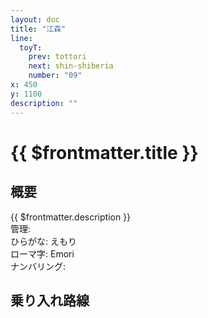 ```yaml
---
layout: doc
title: "江森"
line:
  toyT:
    prev: tottori
    next: shin-shiberia
    number: "09"
x: 450
y: 1100
description: ""
---
```


# {{ $frontmatter.title }} <ViewinMap />
<!-- ![駅の写真の説明](駅の写真のURL) -->

## 概要
{{ $frontmatter.description }}  
管理:   
ひらがな: えもり  
ローマ字: Emori  
ナンバリング: <Numberling />

## 乗り入れ路線
<LineInfo />